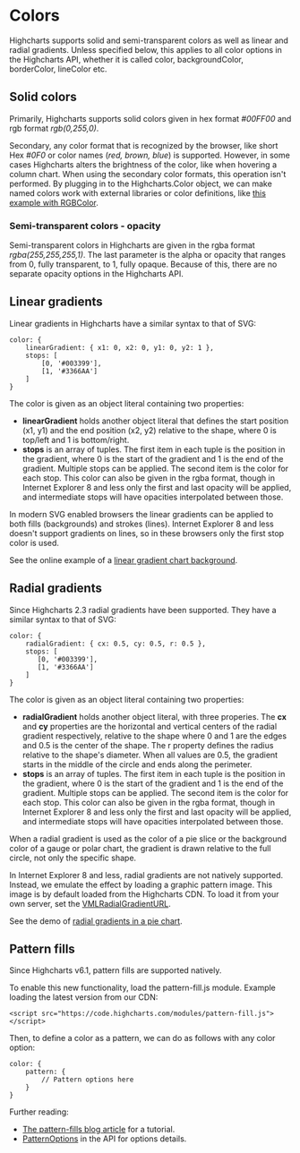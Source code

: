 Colors
======

Highcharts supports solid and semi-transparent colors as well as linear and radial gradients. Unless specified below, this applies to all color options in the Highcharts API, whether it is called color, backgroundColor, borderColor, lineColor etc.

Solid colors
------------

Primarily, Highcharts supports solid colors given in hex format _#00FF00_ and rgb format _rgb(0,255,0)_.

Secondary, any color format that is recognized by the browser, like short Hex _#0F0_ or color names (_red, brown, blue_) is supported. However, in some cases Highcharts alters the brightness of the color, like when hovering a column chart. When using the secondary color formats, this operation isn't performed. By plugging in to the Highcharts.Color object, we can make named colors work with external libraries or color definitions, like [this example with RGBColor](http://jsfiddle.net/highcharts/zy1epj3o/).

### Semi-transparent colors - opacity

Semi-transparent colors in Highcharts are given in the rgba format _rgba(255,255,255,1)_. The last parameter is the alpha or opacity that ranges from 0, fully transparent, to 1, fully opaque. Because of this, there are no separate opacity options in the Highcharts API.

Linear gradients
----------------

Linear gradients in Highcharts have a similar syntax to that of SVG:

    
    color: {
        linearGradient: { x1: 0, x2: 0, y1: 0, y2: 1 },
        stops: [
            [0, '#003399'],
            [1, '#3366AA']
        ]
    }

The color is given as an object literal containing two properties:

*   **linearGradient** holds another object literal that defines the start position (x1, y1) and the end position (x2, y2) relative to the shape, where 0 is top/left and 1 is bottom/right.
*   **stops** is an array of tuples. The first item in each tuple is the position in the gradient, where 0 is the start of the gradient and 1 is the end of the gradient. Multiple stops can be applied. The second item is the color for each stop. This color can also be given in the rgba format, though in Internet Explorer 8 and less only the first and last opacity will be applied, and intermediate stops will have opacities interpolated between those.

In modern SVG enabled browsers the linear gradients can be applied to both fills (backgrounds) and strokes (lines). Internet Explorer 8 and less doesn't support gradients on lines, so in these browsers only the first stop color is used.

See the online example of a [linear gradient chart background](http://jsfiddle.net/highcharts/4rTBY/).

Radial gradients
----------------

Since Highcharts 2.3 radial gradients have been supported. They have a similar syntax to that of SVG:

    
    color: {
        radialGradient: { cx: 0.5, cy: 0.5, r: 0.5 },
        stops: [
           [0, '#003399'],
           [1, '#3366AA']
        ]
    }

The color is given as an object literal containing two properties:

*   **radialGradient** holds another object literal, with three properies. The **cx** and **cy** properties are the horizontal and vertical centers of the radial gradient respectively, relative to the shape where 0 and 1 are the edges and 0.5 is the center of the shape. The r property defines the radius relative to the shape's diameter. When all values are 0.5, the gradient starts in the middle of the circle and ends along the perimeter.
*   **stops** is an array of tuples. The first item in each tuple is the position in the gradient, where 0 is the start of the gradient and 1 is the end of the gradient. Multiple stops can be applied. The second item is the color for each stop. This color can also be given in the rgba format, though in Internet Explorer 8 and less only the first and last opacity will be applied, and intermediate stops will have opacities interpolated between those.

When a radial gradient is used as the color of a pie slice or the background color of a gauge or polar chart, the gradient is drawn relative to the full circle, not only the specific shape.

In Internet Explorer 8 and less, radial gradients are not natively supported. Instead, we emulate the effect by loading a graphic pattern image. This image is by default loaded from the Highcharts CDN. To load it from your own server, set the [VMLRadialGradientURL](http://api.highcharts.com/highcharts#global.VMLRadialGradientURL).

See the demo of [radial gradients in a pie chart](demo/pie-gradient).

Pattern fills
-------------

Since Highcharts v6.1, pattern fills are supported natively.

To enable this new functionality, load the pattern-fill.js module. Example loading the latest version from our CDN:

    
    <script src="https://code.highcharts.com/modules/pattern-fill.js"></script>

Then, to define a color as a pattern, we can do as follows with any color option:

    
    color: {
        pattern: {
            // Pattern options here
        }
    }

Further reading:

*   [The pattern-fills blog article](https://www.highcharts.com/blog/a11y/pattern-fills/) for a tutorial.
*   [PatternOptions](https://api.highcharts.com/class-reference/global.html#PatternOptions) in the API for options details.